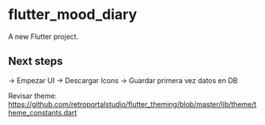 # flutter_mood_diary

A new Flutter project.

## Next steps
-> Empezar UI
-> Descargar Icons
-> Guardar primera vez datos en DB


Revisar theme: https://github.com/retroportalstudio/flutter_theming/blob/master/lib/theme/theme_constants.dart